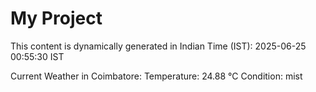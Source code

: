 # My Project

This content is dynamically generated in Indian Time (IST): 2025-06-25 00:55:30 IST


Current Weather in Coimbatore:
Temperature: 24.88 °C
Condition: mist
